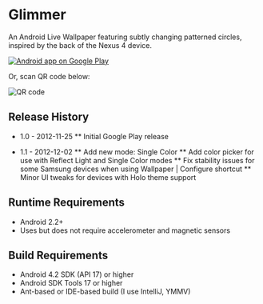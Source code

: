 Glimmer
=======

An Android Live Wallpaper featuring subtly changing patterned circles, inspired by the 
back of the Nexus 4 device. 

[![Android app on Google Play](http://developer.android.com/images/brand/en_app_rgb_wo_45.png)](http://play.google.com/store/apps/details?id=com.github.efung.glimmer)

Or, scan QR code below:

![QR code](https://chart.googleapis.com/chart?cht=qr&chs=256x256&chl=https://play.google.com/store/apps/details?id=com.github.efung.glimmer)

Release History
---------------
* 1.0 - 2012-11-25
** Initial Google Play release

* 1.1 - 2012-12-02
** Add new mode: Single Color
** Add color picker for use with Reflect Light and Single Color modes
** Fix stability issues for some Samsung devices when using Wallpaper | Configure shortcut
** Minor UI tweaks for devices with Holo theme support

Runtime Requirements
--------------------
* Android 2.2+
* Uses but does not require accelerometer and magnetic sensors

Build Requirements
-------------------

* Android 4.2 SDK (API 17) or higher
* Android SDK Tools 17 or higher
* Ant-based or IDE-based build (I use IntelliJ, YMMV)

